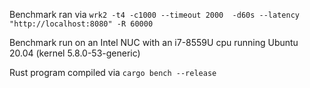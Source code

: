 Benchmark ran via `wrk2 -t4 -c1000 --timeout 2000  -d60s --latency "http://localhost:8080" -R 60000`

Benchmark run on an Intel NUC with an i7-8559U cpu running Ubuntu 20.04 (kernel 5.8.0-53-generic)

Rust program compiled via `cargo bench --release`

